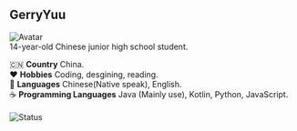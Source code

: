 ## GerryYuu
![Avatar](https://github.com/GerryYuu/GerryYuu/blob/main/avatar.jpg)<br>
14-year-old Chinese junior high school student.<br>

:cn: **Country** China.<br>
:heart: **Hobbies** Coding, desgining, reading.<br>
:speech_balloon: **Languages** Chinese(Native speak), English.<br>
:coffee: **Programming Languages** Java (Mainly use), Kotlin, Python, JavaScript.<br>
 \
![Status](https://github-readme-stats.vercel.app/api?username=GerryYuu&show_icons=true&include_all_commits=true&theme=buefy&hide_border=true)
